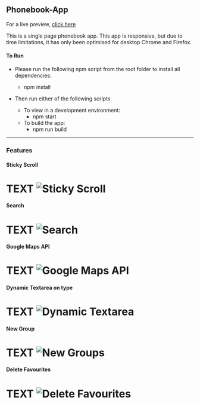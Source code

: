 ## Phonebook-App

For a live preview, [click here](https://www.phonebook.abdul-jabbar.co.uk)

This is a single page phonebook app. This app is responsive, but due to time limitations, it has only been optimised for desktop Chrome and Firefox.


#### To Run
- Please run the following npm script from the root folder to install all dependencies:
	- npm install

- Then run either of the following scripts
	- To view in a development environment: 
		- npm start
	- To build the app:
		- npm run build

___

### Features

#### Sticky Scroll
TEXT
![Sticky Scroll](../assets/Assets/sticky_scroll.gif?raw=true)
===

#### Search
TEXT
![Search](../assets/Assets/search.gif?raw=true)
===

#### Google Maps API
TEXT
![Google Maps API](../assets/Assets/Google_Maps_API.gif?raw=true)
===

#### Dynamic Textarea on type
TEXT
![Dynamic Textarea](../assets/Assets/Dynamic_textarea.gif?raw=true)
===

#### New Group
TEXT
![New Groups](../assets/Assets/new_group.gif?raw=true)
===

#### Delete Favourites
TEXT
![Delete Favourites](../assets/Assets/delete_favs.gif?raw=true)
===
